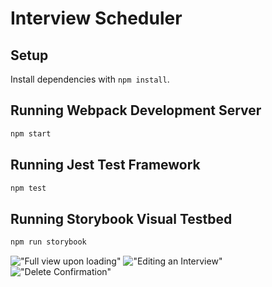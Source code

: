 # Interview Scheduler

## Setup

Install dependencies with `npm install`.

## Running Webpack Development Server

```sh
npm start
```

## Running Jest Test Framework

```sh
npm test
```

## Running Storybook Visual Testbed

```sh
npm run storybook
```

!["Full view upon loading"](https://github.com/ZSully09/lighthouse-labs-scheduler/blob/master/docs/main-view.jpeg)
!["Editing an Interview"](https://github.com/ZSully09/lighthouse-labs-scheduler/blob/master/docs/edit.jpeg)
!["Delete Confirmation"](https://github.com/ZSully09/lighthouse-labs-scheduler/blob/master/docs/delete-confirmation.jpeg)
